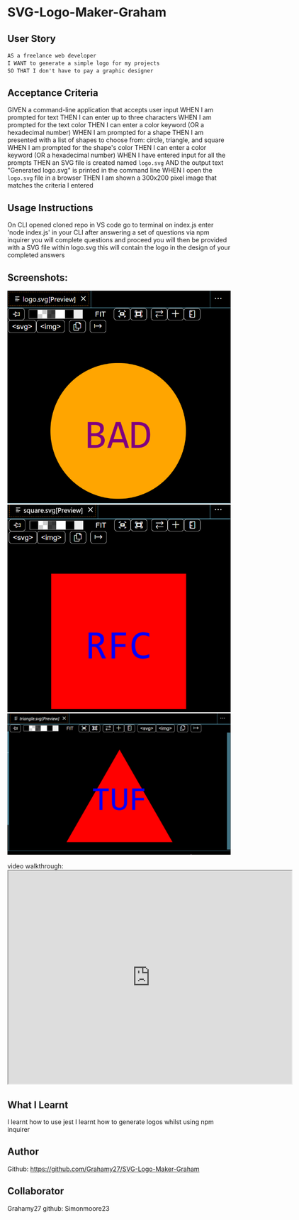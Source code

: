 # SVG-Logo-Maker-Graham

## User Story
```md
AS a freelance web developer
I WANT to generate a simple logo for my projects
SO THAT I don't have to pay a graphic designer
```
## Acceptance Criteria

GIVEN a command-line application that accepts user input
WHEN I am prompted for text
THEN I can enter up to three characters
WHEN I am prompted for the text color
THEN I can enter a color keyword (OR a hexadecimal number)
WHEN I am prompted for a shape
THEN I am presented with a list of shapes to choose from: circle, triangle, and square
WHEN I am prompted for the shape's color
THEN I can enter a color keyword (OR a hexadecimal number)
WHEN I have entered input for all the prompts
THEN an SVG file is created named `logo.svg`
AND the output text "Generated logo.svg" is printed in the command line
WHEN I open the `logo.svg` file in a browser
THEN I am shown a 300x200 pixel image that matches the criteria I entered

## Usage Instructions
On CLI opened cloned repo in VS code
go to terminal on index.js
enter 'node index.js' in your CLI
after answering a set of questions via npm inquirer you will complete questions and proceed
you will then be provided with a SVG file within logo.svg
this will contain the logo in the design of your completed answers

## Screenshots:
![Alt text](images/Circle.svg.png)
![Alt text](images/Square.svg.png)
![Alt text](images/Triangle.svg.png)

video walkthrough: <iframe src="https://drive.google.com/file/d/1cEzzS8F6g4j3vcNN-dBRRoAUZO4KII_O/preview" width="640" height="480"></iframe>


## What I Learnt
I learnt how to use jest
I learnt how to generate logos whilst using npm inquirer

## Author
Github: https://github.com/Grahamy27/SVG-Logo-Maker-Graham

## Collaborator

Grahamy27
github: Simonmoore23

